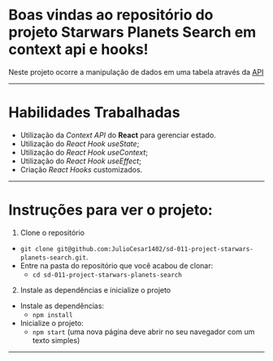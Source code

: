 # Boas vindas ao repositório do projeto Starwars Planets Search em context api e hooks!

Neste projeto ocorre a manipulação de dados em uma tabela através da [API](https://swapi-trybe.herokuapp.com/api/planets/)

---

# Habilidades Trabalhadas

* Utilização da _Context API_ do **React** para gerenciar estado.
* Utilização do _React Hook useState_;
* Utilização do _React Hook useContext_;
* Utilização do _React Hook useEffect_;
* Criação _React Hooks_ customizados.

---

# Instruções para ver o projeto:

1. Clone o repositório
  * `git clone git@github.com:JulioCesar1402/sd-011-project-starwars-planets-search.git`.
  * Entre na pasta do repositório que você acabou de clonar:
    * `cd sd-011-project-starwars-planets-search`

2. Instale as dependências e inicialize o projeto
  * Instale as dependências:
    * `npm install`
  * Inicialize o projeto:
    * `npm start` (uma nova página deve abrir no seu navegador com um texto simples)
---
